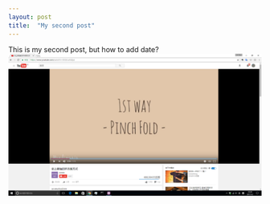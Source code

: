 ```yaml
---
layout: post
title:  "My second post"
---
```


This is my second post, but how to add date?
![Image](/images/19-2-22.png)